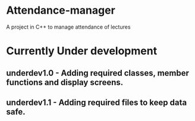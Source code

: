 # Attendance-manager
A project in C++ to manage attendance of lectures

# Currently Under development
## underdev1.0 - Adding required classes, member functions and display screens.
## underdev1.1 - Adding required files to keep data safe.
